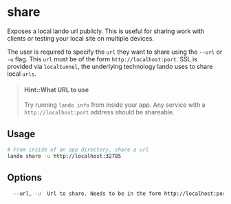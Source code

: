 share
=====

Exposes a local lando url publicly. This is useful for sharing work with clients or testing your local site on multiple devices.

The user is required to specify the `url` they want to share using the `--url` or `-u` flag. This `url` must be of the form `http://localhost:port`. SSL is provided via `localtunnel`, the underlying technology lando uses to share local `urls`.

> #### Hint::What URL to use
>
> Try running `lando info` from inside your app. Any service with a `http://localhost:port` address should be shareable.

Usage
-----

```bash
# From inside of an app directory, share a url
lando share -u http://localhost:32785
```

Options
-------

```bash
  --url, -u  Url to share. Needs to be in the form http://localhost:port  [required]
```

